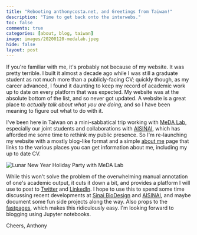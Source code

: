 ```yaml
---
title: "Rebooting anthonycosta.net, and Greetings from Taiwan!"
description: "Time to get back onto the interwebs."
toc: false
comments: true
categories: [about, blog, taiwan]
image: images/20200120-medalab.jpeg
hide: false
layout: post
---
```


If you're familiar with me, it's probably not because of my website. It was pretty terrible. I built it almost a decade ago while I was still a graduate student as not much more than a publicly-facing CV; quickly though, as my career advanced, I found it daunting to keep my record of academic work up to date on every platform that was expected. My website was at the absolute bottom of the list, and so never got updated. A website is a great place to *actually talk about what you are doing*, and so I have been meaning to figure out what to do with it.

I've been here in Taiwan on a mini-sabbatical trip working with [MeDA Lab](https://meda.ai/), especially our joint students and collaborations with [AISINAI](http://aisinai.org/), which has afforded me some time to rethink my public presence. So I'm re-launching my website with a mostly blog-like format and a simple [about me](/about.html) page that links to the various places you can get information about me, including my up to date CV.

![]({{site.baseurl}}/images/20200120-medalab.jpeg "Lunar New Year Holiday Party with MeDA Lab")

While this won't solve the problem of the overwhelming manual annotation of one's academic output, it cuts it down a bit, and provides a platform I will use to post to [Twitter](https://twitter.com/anthonycosta) and [LinkedIn](https://www.linkedin.com/in/anthony-costa-17005a64/). I hope to use this to spend some time discussing recent developments at [Sinai BioDesign](http://sinaibio.design) and [AISINAI](http://aisinai.org), and maybe document some fun side projects along the way. Also props to the [fastpages](https://github.com/fastai/fastpages), which makes this ridiculously easy. I'm looking forward to blogging using Jupyter notebooks.

Cheers,
Anthony

